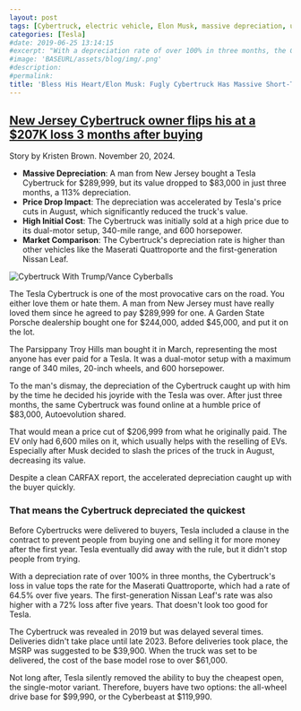 ```yaml
---
layout: post
tags: [Cybertruck, electric vehicle, Elon Musk, massive depreciation, urban cowboys]
categories: [Tesla]
#date: 2019-06-25 13:14:15
#excerpt: "With a depreciation rate of over 100% in three months, the Cybertruck's loss in value tops the rate for the Maserati Quattroporte, which had a rate of 64.5% over five years. The first-generation Nissan Leaf's rate was also higher with a 72% loss after five years. That doesn't look too good for Tesla."
#image: 'BASEURL/assets/blog/img/.png'
#description:
#permalink:
title: 'Bless His Heart/Elon Musk: Fugly Cybertruck Has Massive Short-Term Depreciation. Only Urban Cowboys Would Buy This Monstrosity.'
---
```



## [New Jersey Cybertruck owner flips his at a $207K loss 3 months after buying](https://www.motorbiscuit.com/tesla-cybertruck-depreciation/)

Story by Kristen Brown. November 20, 2024.

- **Massive Depreciation**: A man from New Jersey bought a Tesla Cybertruck for $289,999, but its value dropped to $83,000 in just three months, a 113% depreciation.
- **Price Drop Impact**: The depreciation was accelerated by Tesla's price cuts in August, which significantly reduced the truck's value.
- **High Initial Cost**: The Cybertruck was initially sold at a high price due to its dual-motor setup, 340-mile range, and 600 horsepower.
- **Market Comparison**: The Cybertruck's depreciation rate is higher than other vehicles like the Maserati Quattroporte and the first-generation Nissan Leaf.

![Cybertruck With Trump/Vance Cyberballs](https://ralphhightower.github.io/blog/289464.jpg)

The Tesla Cybertruck is one of the most provocative cars on the road. You either love them or hate them. A man from New Jersey must have really loved them since he agreed to pay $289,999 for one. A Garden State Porsche dealership bought one for $244,000, added $45,000, and put it on the lot.

The Parsippany Troy Hills man bought it in March, representing the most anyone has ever paid for a Tesla. It was a dual-motor setup with a maximum range of 340 miles, 20-inch wheels, and 600 horsepower.

To the man's dismay, the depreciation of the Cybertruck caught up with him by the time he decided his joyride with the Tesla was over. After just three months, the same Cybertruck was found online at a humble price of $83,000, Autoevolution shared.

That would mean a price cut of $206,999 from what he originally paid. The EV only had 6,600 miles on it, which usually helps with the reselling of EVs. Especially after Musk decided to slash the prices of the truck in August, decreasing its value.

Despite a clean CARFAX report, the accelerated depreciation caught up with the buyer quickly.

### That means the Cybertruck depreciated the quickest

Before Cybertrucks were delivered to buyers, Tesla included a clause in the contract to prevent people from buying one and selling it for more money after the first year. Tesla eventually did away with the rule, but it didn't stop people from trying.

With a depreciation rate of over 100% in three months, the Cybertruck's loss in value tops the rate for the Maserati Quattroporte, which had a rate of 64.5% over five years. The first-generation Nissan Leaf's rate was also higher with a 72% loss after five years. That doesn't look too good for Tesla.

The Cybertruck was revealed in 2019 but was delayed several times. Deliveries didn't take place until late 2023. Before deliveries took place, the MSRP was suggested to be $39,900. When the truck was set to be delivered, the cost of the base model rose to over $61,000.

Not long after, Tesla silently removed the ability to buy the cheapest open, the single-motor variant. Therefore, buyers have two options: the all-wheel drive base for $99,990, or the Cyberbeast at $119,990.
